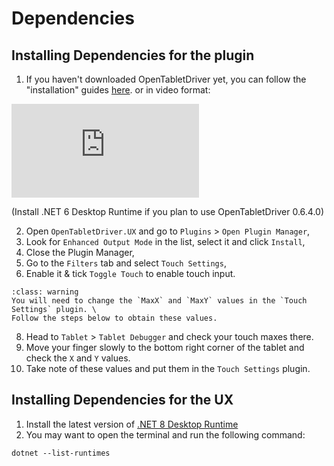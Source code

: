# Dependencies

## Installing Dependencies for the plugin

1. If you haven't downloaded OpenTabletDriver yet, you can follow the "installation" guides [here](https://opentabletdriver.net/). or in video format:

<section class="embed-container">
    <iframe src="https://www.youtube.com/embed/aFejLY4vKeY?si=7R3k1NKNmZKj2keB" title="YouTube video player" 
            frameborder="0" allow="accelerometer; autoplay; clipboard-write; encrypted-media; gyroscope; picture-in-picture; web-share" 
            referrerpolicy="strict-origin-when-cross-origin" allowfullscreen></iframe>
    <p>(Install .NET 6 Desktop Runtime if you plan to use OpenTabletDriver 0.6.4.0)</p>
</section>

2. Open `OpenTabletDriver.UX` and go to `Plugins` > `Open Plugin Manager`,
3. Look for `Enhanced Output Mode` in the list, select it and click `Install`,
4. Close the Plugin Manager,
5. Go to the `Filters` tab and select `Touch Settings`,
6. Enable it & tick `Toggle Touch` to enable touch input.

```{admonition} For Wacom PTH-x60 Tablet (Paper Edition) Users Only
:class: warning
You will need to change the `MaxX` and `MaxY` values in the `Touch Settings` plugin. \
Follow the steps below to obtain these values.
```

8. Head to `Tablet` > `Tablet Debugger` and check your touch maxes there.
9. Move your finger slowly to the bottom right corner of the tablet and check the `X` and `Y` values.
10. Take note of these values and put them in the `Touch Settings` plugin.

## Installing Dependencies for the UX

1. Install the latest version of [.NET 8 Desktop Runtime](https://dotnet.microsoft.com/en-us/download/dotnet/8.0)
2. You may want to open the terminal and run the following command:

```shell
dotnet --list-runtimes
```